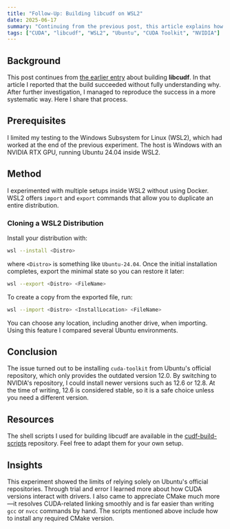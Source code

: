 ```yaml
---
title: "Follow-Up: Building libcudf on WSL2"
date: 2025-06-17
summary: "Continuing from the previous post, this article explains how I replicated successful libcudf builds by cloning WSL2 environments and installing the correct CUDA Toolkit."
tags: ["CUDA", "libcudf", "WSL2", "Ubuntu", "CUDA Toolkit", "NVIDIA"]
---
```


## Background
This post continues from [the earlier entry](../8_rapids-build-cudf/) about building **libcudf**. In that article I reported that the build succeeded without fully understanding why. After further investigation, I managed to reproduce the success in a more systematic way. Here I share that process.

## Prerequisites
I limited my testing to the Windows Subsystem for Linux (WSL2), which had worked at the end of the previous experiment. The host is Windows with an NVIDIA RTX GPU, running Ubuntu 24.04 inside WSL2.

## Method
I experimented with multiple setups inside WSL2 without using Docker. WSL2 offers `import` and `export` commands that allow you to duplicate an entire distribution.

### Cloning a WSL2 Distribution
Install your distribution with:

```bash
wsl --install <Distro>
```

where `<Distro>` is something like `Ubuntu-24.04`. Once the initial installation completes, export the minimal state so you can restore it later:

```bash
wsl --export <Distro> <FileName>
```

To create a copy from the exported file, run:

```bash
wsl --import <Distro> <InstallLocation> <FileName>
```

You can choose any location, including another drive, when importing. Using this feature I compared several Ubuntu environments.

## Conclusion
The issue turned out to be installing `cuda-toolkit` from Ubuntu's official repository, which only provides the outdated version 12.0. By switching to NVIDIA's repository, I could install newer versions such as 12.6 or 12.8. At the time of writing, 12.6 is considered stable, so it is a safe choice unless you need a different version.

## Resources
The shell scripts I used for building libcudf are available in the [cudf-build-scripts](https://github.com/yaikeda/cudf-build-scripts) repository. Feel free to adapt them for your own setup.

## Insights
This experiment showed the limits of relying solely on Ubuntu's official repositories. Through trial and error I learned more about how CUDA versions interact with drivers. I also came to appreciate CMake much more—it resolves CUDA-related linking smoothly and is far easier than writing `gcc` or `nvcc` commands by hand. The scripts mentioned above include how to install any required CMake version.

